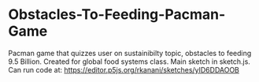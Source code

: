 # Obstacles-To-Feeding-Pacman-Game
 Pacman game that quizzes user on sustainibilty topic, obstacles to feeding 9.5 Billion. Created for global food systems class. Main sketch in sketch.js. Can run code at: https://editor.p5js.org/rkanani/sketches/yID6DDAOOB  
